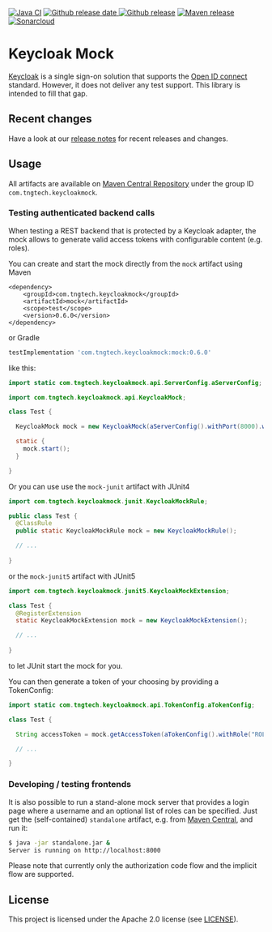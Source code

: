 [![Java CI](https://github.com/TNG/keycloak-mock/workflows/Java%20CI/badge.svg?branch=master)](https://github.com/TNG/keycloak-mock/actions?query=branch%3Amaster)
[![Github release date](https://img.shields.io/github/release-date/TNG/keycloak-mock.svg?logo=github)
 ![Github release](https://img.shields.io/github/release/TNG/keycloak-mock.svg?logo=github)](https://github.com/TNG/keycloak-mock/releases)
[![Maven release](https://img.shields.io/maven-central/v/com.tngtech.keycloakmock/mock)](https://search.maven.org/search?q=com.tngtech.keycloakmock)
[![Sonarcloud](https://img.shields.io/sonar/quality_gate/TNG_keycloak-mock?server=https%3A%2F%2Fsonarcloud.io)](https://sonarcloud.io/dashboard?id=TNG_keycloak-mock)

# Keycloak Mock

[Keycloak](https://www.keycloak.org) is a single sign-on solution that supports the
[Open ID connect](https://openid.net/connect/) standard. However, it does not deliver any
test support. This library is intended to fill that gap.

## Recent changes

Have a look at our [release notes](https://github.com/TNG/keycloak-mock/releases) for recent releases and changes.

## Usage

All artifacts are available on [Maven Central Repository](https://search.maven.org/) under the
group ID `com.tngtech.keycloakmock`.

### Testing authenticated backend calls

When testing a REST backend that is protected by a Keycloak adapter, the mock allows to generate
valid access tokens with configurable content (e.g. roles).

You can create and start the mock directly from the `mock` artifact using Maven

```maven
<dependency>
    <groupId>com.tngtech.keycloakmock</groupId>
    <artifactId>mock</artifactId>
    <scope>test</scope>
    <version>0.6.0</version>
</dependency>
```

or Gradle

```gradle
testImplementation 'com.tngtech.keycloakmock:mock:0.6.0'
```

like this:

```java
import static com.tngtech.keycloakmock.api.ServerConfig.aServerConfig;

import com.tngtech.keycloakmock.api.KeycloakMock;

class Test {

  KeycloakMock mock = new KeycloakMock(aServerConfig().withPort(8000).withRealm("master").build());

  static {
    mock.start();
  }

}
```

Or you can use use the `mock-junit` artifact with JUnit4

```java
import com.tngtech.keycloakmock.junit.KeycloakMockRule;

public class Test {
  @ClassRule
  public static KeycloakMockRule mock = new KeycloakMockRule();

  // ...
    
}
```

or the `mock-junit5` artifact with JUnit5

```java
import com.tngtech.keycloakmock.junit5.KeycloakMockExtension;

class Test {
  @RegisterExtension
  static KeycloakMockExtension mock = new KeycloakMockExtension();

  // ...
    
}
```

to let JUnit start the mock for you.

You can then generate a token of your choosing by providing a TokenConfig:

```java
import static com.tngtech.keycloakmock.api.TokenConfig.aTokenConfig;

class Test {

  String accessToken = mock.getAccessToken(aTokenConfig().withRole("ROLE_ADMIN").build());

  // ...

}
```

### Developing / testing frontends

It is also possible to run a stand-alone mock server that provides a login page where a username
and an optional list of roles can be specified. Just get the (self-contained) `standalone` artifact,
e.g. from [Maven Central](https://search.maven.org/artifact/com.tngtech.keycloakmock/standalone),
and run it:

```bash
$ java -jar standalone.jar &
Server is running on http://localhost:8000
```

Please note that currently only the authorization code flow and the implicit flow are supported.

## License

This project is licensed under the Apache 2.0 license (see [LICENSE](LICENSE)).
